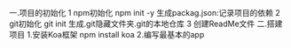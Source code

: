 一.项目的初始化
1 npm初始化
npm init -y
生成packag.json:记录项目的依赖
2 git初始化
git init
生成.git隐藏文件夹.git的本地仓库
3 创建ReadMe文件
二.搭建项目
1.安装Koa框架
npm install koa
2.编写最基本的app